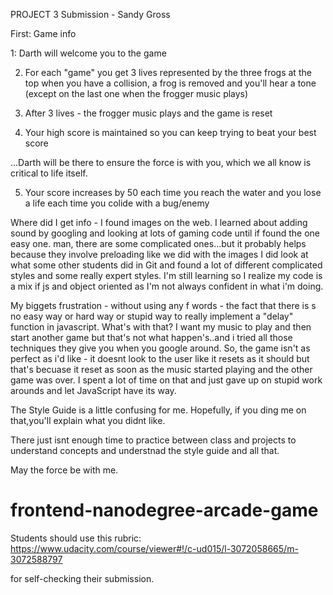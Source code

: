 PROJECT 3 Submission - Sandy Gross


First: Game info

1: Darth will welcome you to the game

2. For each "game" you get 3 lives 
	represented by the three frogs at the top
	when you have a collision, a frog is removed and you'll hear a tone
	(except on the last one when the frogger music plays)
3. After 3 lives - the frogger music plays and the game is reset

4. Your high score is maintained so you can keep trying to beat your best score

...Darth will be there to ensure the force is with you, which we all know is critical to life itself.

5. Your score increases by 50 each time you reach the water and 
	you lose a life each time you colide with a bug/enemy

Where did I get info -
I found images on the web.
I learned about adding sound by googling and looking at lots of gaming code until if found the one easy one.
	man, there are some complicated ones...but it probably helps 
	because they involve preloading like we did with the images
I did look at what some other students did in Git and found a lot of different
	complicated styles and some really expert styles.  I'm still learning so I
	realize my code is a mix if js and object oriented as I'm not always confident
	in what i'm doing.

My biggets frustration - without using any f words - the fact that there is s
no easy way or hard way or stupid way to really implement a "delay"  function in
javascript.  What's with that?  I want my music to play and then start another game but that's 
not what happen's..and i tried all those techniques they give you when you google around.  So, the game
isn't as perfect as i'd like - it doesnt look to the user like it resets as it should but that's becuase it
reset as soon as the music started playing and the other game was over.  I spent a lot of time on that
and just gave up on stupid work arounds and let JavaScript have its way.

The Style Guide is a little confusing for me.  Hopefully, if you ding me on that,you'll explain what you didnt like.

There just isnt enough time to practice between class and projects to understand concepts and understnad the
style guide and all that. 

May the force be with me.








frontend-nanodegree-arcade-game
===============================

Students should use this rubric:
https://www.udacity.com/course/viewer#!/c-ud015/l-3072058665/m-3072588797

for self-checking their submission.
